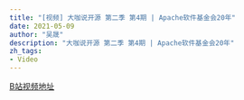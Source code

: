```yaml
---
title: "[视频] 大咖说开源 第二季 第4期 | Apache软件基金会20年"
date: 2021-05-09
author: "吴晟"
description: "大咖说开源 第二季 第4期 | Apache软件基金会20年"
zh_tags:
- Video
---
```


[B站视频地址](https://www.bilibili.com/video/BV1BQ4y1o7rA)